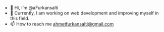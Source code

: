 - 👋 Hi, I’m @aFurkansalti
- 🌱 Currently, I am working on web development and improving myself in this field.
- 📫 How to reach me ahmetfurkansalti@gmail.com

<!---
aFurkansalti/aFurkansalti is a ✨ special ✨ repository because its `README.md` (this file) appears on your GitHub profile.
You can click the Preview link to take a look at your changes.
--->
